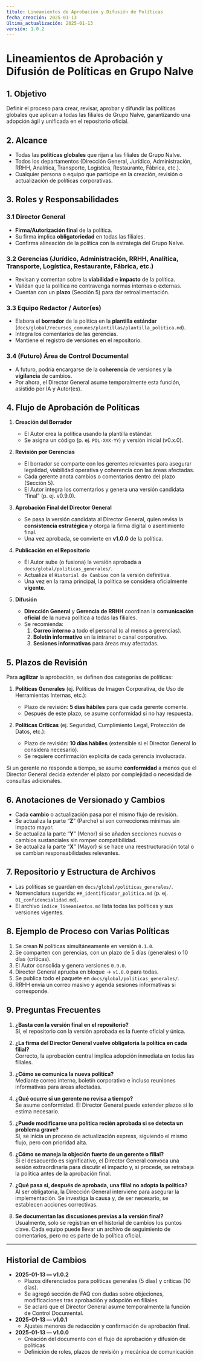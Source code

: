 ```yaml
---
título: Lineamientos de Aprobación y Difusión de Políticas
fecha_creación: 2025-01-13
última_actualización: 2025-01-13
versión: 1.0.2
---
```

# Lineamientos de Aprobación y Difusión de Políticas en Grupo Nalve

## 1. Objetivo
Definir el proceso para crear, revisar, aprobar y difundir las políticas globales que aplican a todas las filiales de Grupo Nalve, garantizando una adopción ágil y unificada en el repositorio oficial.

## 2. Alcance
- Todas las **políticas globales** que rijan a las filiales de Grupo Nalve.  
- Todos los departamentos (Dirección General, Jurídico, Administración, RRHH, Analítica, Transporte, Logística, Restaurante, Fábrica, etc.).  
- Cualquier persona o equipo que participe en la creación, revisión o actualización de políticas corporativas.

## 3. Roles y Responsabilidades

### 3.1 Director General
- **Firma/Autorización final** de la política.  
- Su firma implica **obligatoriedad** en todas las filiales.  
- Confirma alineación de la política con la estrategia del Grupo Nalve.

### 3.2 Gerencias (Jurídico, Administración, RRHH, Analítica, Transporte, Logística, Restaurante, Fábrica, etc.)
- Revisan y comentan sobre la **viabilidad** e **impacto** de la política.  
- Validan que la política no contravenga normas internas o externas.  
- Cuentan con un **plazo** (Sección 5) para dar retroalimentación.  

### 3.3 Equipo Redactor / Autor(es)
- Elabora el **borrador** de la política en la **plantilla estándar** (`docs/global/recursos_comunes/plantillas/plantilla_politica.md`).  
- Integra los comentarios de las gerencias.  
- Mantiene el registro de versiones en el repositorio.

### 3.4 (Futuro) Área de Control Documental
- A futuro, podría encargarse de la **coherencia** de versiones y la **vigilancia** de cambios.  
- Por ahora, el Director General asume temporalmente esta función, asistido por IA y Autor(es).

## 4. Flujo de Aprobación de Políticas

1. **Creación del Borrador**  
   - El Autor crea la política usando la plantilla estándar.  
   - Se asigna un código (p. ej. `POL-XXX-YY`) y versión inicial (v0.x.0).

2. **Revisión por Gerencias**  
   - El borrador se comparte con los gerentes relevantes para asegurar legalidad, viabilidad operativa y coherencia con las áreas afectadas.  
   - Cada gerente anota cambios o comentarios dentro del plazo (Sección 5).  
   - El Autor integra los comentarios y genera una versión candidata “final” (p. ej. v0.9.0).

3. **Aprobación Final del Director General**  
   - Se pasa la versión candidata al Director General, quien revisa la **consistencia estratégica** y otorga la firma digital o asentimiento final.  
   - Una vez aprobada, se convierte en **v1.0.0** de la política.

4. **Publicación en el Repositorio**  
   - El Autor sube (o fusiona) la versión aprobada a `docs/global/politicas_generales/`.  
   - Actualiza el `Historial de Cambios` con la versión definitiva.  
   - Una vez en la rama principal, la política se considera oficialmente **vigente**.

5. **Difusión**  
   - **Dirección General** y **Gerencia de RRHH** coordinan la **comunicación oficial** de la nueva política a todas las filiales.  
   - Se recomienda:  
     1. **Correo interno** a todo el personal (o al menos a gerencias).  
     2. **Boletín informativo** en la intranet o canal corporativo.  
     3. **Sesiones informativas** para áreas muy afectadas.

## 5. Plazos de Revisión

Para **agilizar** la aprobación, se definen dos categorías de políticas:

1. **Políticas Generales** (ej. Políticas de Imagen Corporativa, de Uso de Herramientas Internas, etc.):  
   - Plazo de revisión: **5 días hábiles** para que cada gerente comente.  
   - Después de este plazo, se asume conformidad si no hay respuesta.

2. **Políticas Críticas** (ej. Seguridad, Cumplimiento Legal, Protección de Datos, etc.):  
   - Plazo de revisión: **10 días hábiles** (extensible si el Director General lo considera necesario).  
   - Se requiere confirmación explícita de cada gerencia involucrada.

Si un gerente no responde a tiempo, se asume **conformidad** a menos que el Director General decida extender el plazo por complejidad o necesidad de consultas adicionales.

## 6. Anotaciones de Versionado y Cambios
- Cada **cambio** o actualización pasa por el mismo flujo de revisión.  
- Se actualiza la parte “**Z**” (Parche) si son correcciones mínimas sin impacto mayor.  
- Se actualiza la parte “**Y**” (Menor) si se añaden secciones nuevas o cambios sustanciales sin romper compatibilidad.  
- Se actualiza la parte “**X**” (Mayor) si se hace una reestructuración total o se cambian responsabilidades relevantes.

## 7. Repositorio y Estructura de Archivos
- Las políticas se guardan en `docs/global/politicas_generales/`.  
- Nomenclatura sugerida: `##_identificador_politica.md` (p. ej. `01_confidencialidad.md`).  
- El archivo `indice_lineamientos.md` lista todas las políticas y sus versiones vigentes.

## 8. Ejemplo de Proceso con Varias Políticas
1. Se crean **N** políticas simultáneamente en versión `0.1.0`.  
2. Se comparten con gerencias, con un plazo de 5 días (generales) o 10 días (críticas).  
3. El Autor consolida y genera versiones `0.9.0`.  
4. Director General aprueba en bloque → `v1.0.0` para todas.  
5. Se publica todo el paquete en `docs/global/politicas_generales/`.  
6. RRHH envía un correo masivo y agenda sesiones informativas si corresponde.

## 9. Preguntas Frecuentes

1. **¿Basta con la versión final en el repositorio?**  
   Sí, el repositorio con la versión aprobada es la fuente oficial y única.

2. **¿La firma del Director General vuelve obligatoria la política en cada filial?**  
   Correcto, la aprobación central implica adopción inmediata en todas las filiales.

3. **¿Cómo se comunica la nueva política?**  
   Mediante correo interno, boletín corporativo e incluso reuniones informativas para áreas afectadas.

4. **¿Qué ocurre si un gerente no revisa a tiempo?**  
   Se asume conformidad. El Director General puede extender plazos si lo estima necesario.

5. **¿Puede modificarse una política recién aprobada si se detecta un problema grave?**  
   Sí, se inicia un proceso de actualización express, siguiendo el mismo flujo, pero con prioridad alta.

6. **¿Cómo se maneja la objeción fuerte de un gerente o filial?**  
   Si el desacuerdo es significativo, el Director General convoca una sesión extraordinaria para discutir el impacto y, si procede, se retrabaja la política antes de la aprobación final.

7. **¿Qué pasa si, después de aprobada, una filial no adopta la política?**  
   Al ser obligatoria, la Dirección General interviene para asegurar la implementación. Se investiga la causa y, de ser necesario, se establecen acciones correctivas.

8. **Se documentan las discusiones previas a la versión final?**  
   Usualmente, solo se registran en el historial de cambios los puntos clave. Cada equipo puede llevar un archivo de seguimiento de comentarios, pero no es parte de la política oficial.

---

## Historial de Cambios
- **2025-01-13 — v1.0.2**  
  - Plazos diferenciados para políticas generales (5 días) y críticas (10 días).  
  - Se agregó sección de FAQ con dudas sobre objeciones, modificaciones tras aprobación y adopción en filiales.  
  - Se aclaró que el Director General asume temporalmente la función de Control Documental.
- **2025-01-13 — v1.0.1**  
  - Ajustes menores de redacción y confirmación de aprobación final.
- **2025-01-13 — v1.0.0**  
  - Creación del documento con el flujo de aprobación y difusión de políticas  
  - Definición de roles, plazos de revisión y mecánica de comunicación